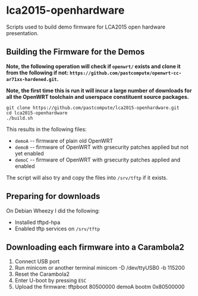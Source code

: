 lca2015-openhardware
====================

Scripts used to build demo firmware for LCA2015 open hardware presentation.


Building the Firmware for the Demos
-----------------------------------

**Note, the following operation will check if `openwrt/` exists and clone it from the following if not: `https://github.com/pastcompute/openwrt-cc-ar71xx-hardened.git`.**

**Note, the first time this is run it will incur a large number of downloads for all the OpenWRT toolchain and userspace constituent source packages.**


```
git clone https://github.com/pastcompute/lca2015-openhardware.git
cd lca2015-openhardware
./build.sh
```

This results in the following files:

* `demoA` -- firmware of plain old OpenWRT
* `demoB` -- firmware of OpenWRT with grsecurity patches applied but not yet enabled
* `demoC` -- firmware of OpenWRT with grsecurity patches applied and enabled

The script will also try and copy the files into `/srv/tftp` if it exists.

Preparing for downloads
-----------------------

On Debian Wheezy I did the following:

* Installed tftpd-hpa
* Enabled tftp services on `/srv/tftp`

Downloading each firmware into a Carambola2
-------------------------------------------

1. Connect USB port
2. Run minicom or another terminal
        minicom -D /dev/ttyUSB0 -b 115200
3. Reset the Carambola2
4. Enter U-boot by pressing `ESC`
5. Upload the firmware:
        tftpboot 80500000 demoA
        bootm 0x80500000



